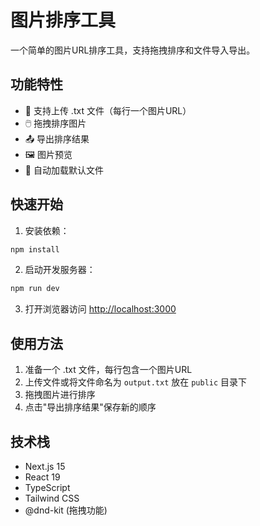 # 图片排序工具

一个简单的图片URL排序工具，支持拖拽排序和文件导入导出。

## 功能特性

- 📁 支持上传 .txt 文件（每行一个图片URL）
- 🖱️ 拖拽排序图片
- 📤 导出排序结果
- 🖼️ 图片预览
- 🔄 自动加载默认文件

## 快速开始

1. 安装依赖：
```bash
npm install
```

2. 启动开发服务器：
```bash
npm run dev
```

3. 打开浏览器访问 [http://localhost:3000](http://localhost:3000)

## 使用方法

1. 准备一个 .txt 文件，每行包含一个图片URL
2. 上传文件或将文件命名为 `output.txt` 放在 `public` 目录下
3. 拖拽图片进行排序
4. 点击"导出排序结果"保存新的顺序

## 技术栈

- Next.js 15
- React 19
- TypeScript
- Tailwind CSS
- @dnd-kit (拖拽功能)
